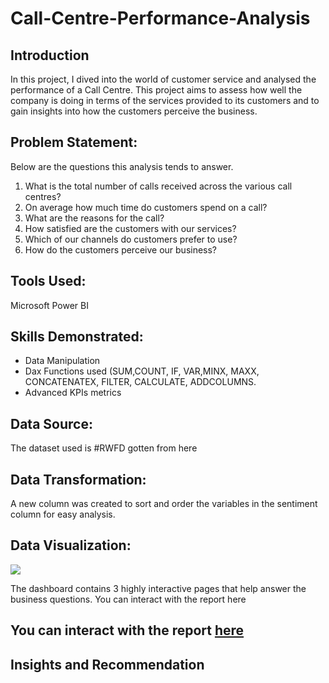# Call-Centre-Performance-Analysis

## Introduction
In this project, I dived into the world of customer service and analysed the performance of a Call Centre. This project aims to assess how well the company is doing in terms of the services provided to its customers and to gain insights into how the customers perceive the business.

## Problem Statement:
Below are the questions this analysis tends to answer.
1.	What is the total number of calls received across the various call centres?
2.	On average how much time do customers spend on a call?
3.	What are the reasons for the call?
4.	How satisfied are the customers with our services?
5.	Which of our channels do customers prefer to use?
6.	How do the customers perceive our business?

## Tools Used:
Microsoft Power BI

## Skills Demonstrated:
-	Data Manipulation
-	Dax Functions used (SUM,COUNT, IF, VAR,MINX, MAXX, CONCATENATEX, FILTER, CALCULATE, ADDCOLUMNS.
-	Advanced KPIs metrics

## Data Source:
The dataset used is #RWFD gotten from here

## Data Transformation:
A new column was created to sort and order the variables in the sentiment column for easy analysis.

## Data Visualization:
![](picture)

The dashboard contains 3 highly interactive pages that help answer the business questions. You can interact with the report here


You can interact with the report [here](link)
---

## Insights and Recommendation
